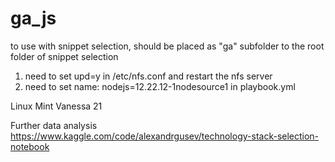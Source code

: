 # ga_js
to use with snippet selection, should be placed as "ga" subfolder to the root folder of snippet selection

1. need to set upd=y in /etc/nfs.conf and restart the nfs server
2. need to set name: nodejs=12.22.12-1nodesource1 in playbook.yml

Linux Mint Vanessa 21

Further data analysis https://www.kaggle.com/code/alexandrgusev/technology-stack-selection-notebook 
